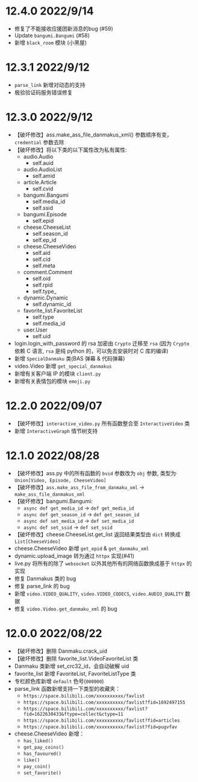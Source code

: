 # 12.4.0 2022/9/14

- 修复了不能接收应援团新消息的bug (#59)
- Update `bangumi.Bangumi` (#58)
- 新增 `black_room` 模块 (小黑屋)

# 12.3.1 2022/9/12

- `parse_link` 新增对动态的支持
- 极验验证码服务错误修复

# 12.3.0 2022/9/12

- 【破坏修改】ass.make_ass_file_danmakus_xml() 参数顺序有变，`credential` 参数去除
- 【破坏修改】将以下类的以下属性改为私有属性: 
  - audio.Audio
    - self.auid
  - audio.AudioList
    - self.amid
  - article.Article
    - self.cvid
  - bangumi.Bangumi
    - self.media_id
    - self.ssid
  - bangumi.Episode
    - self.epid
  - cheese.CheeseList
    - self.season_id
    - self.ep_id
  - cheese.CheeseVideo
    - self.aid
    - self.cid
    - self.meta
  - comment.Comment
    - self.oid
    - self.rpid
    - self.type_
  - dynamic.Dynamic
    - self.dynamic_id
  - favorite_list.FavoriteList
    - self.type
    - self.media_id
  - user.User
    - self.uid
- login.login_with_password 的 rsa 加密由 `Crypto` 迁移至 `rsa` (因为 `Crypto` 依赖 C 语言, `rsa` 是纯 python 的，可以免去安装时对 C 库的编译)
- 新增 `SpecialDanmaku` 类(BAS 弹幕 & 代码弹幕)
- video.Video 新增 `get_special_danmakus`
- 新增有关客户端 IP 的模块 `client.py`
- 新增有关表情包的模块 `emoji.py`


# 12.2.0 2022/09/07

- 【破坏修改】`interactive_video.py` 所有函数整合至 `InteractiveVideo` 类
- 新增 `InteractiveGraph` 情节树支持

# 12.1.0 2022/08/28

- 【破坏修改】ass.py 中的所有函数的 `bvid` 参数改为 `obj` 参数, 类型为· `Union[Video, Episode, CheeseVideo]`
- 【破坏修改】`ass.make_ass_file_from_danmaku_xml` -> `make_ass_file_danmakus_xml`
- 【破坏修改】bangumi.Bangumi: 
  - `async def get_media_id` -> `def get_media_id`
  - `async def get_season_id` -> `def get_season_id`
  - `async def set_media_id` -> `def set_media_id`
  - `async def set_ssid` -> `def set_ssid`
- 【破坏修改】cheese.CheeseList.get_list 返回结果类型由 `dict` 转换成 `List[CheeseVideo]`
- cheese.CheeseVideo 新增 `get_epid` & `get_danmaku_xml`
- dynamic.upload_image 转为通过 `httpx` 实现(#41)
- live.py 将所有的除了 `websocket` 以外其他所有的网络函数换成基于 `httpx` 的实现
- 修复 Danmakus 类的 bug
- 修复 parse_link 的 bug
- 新增 `video.VIDEO_QUALITY`, `video.VIDEO_CODECS`, `video.AUDIO_QUALITY` 数据
- 修复 `video.Video.get_danmaku_xml` 的 bug

# 12.0.0 2022/08/22

- 【破坏修改】删除 Danmaku.crack_uid
- 【破坏修改】删除 favorite_list.VideoFavoriteList 类
- Danmaku 类新增 set_crc32_id，会自动破解 uid
- favorite_list 新增 FavoriteList, FavoriteListType 类
- 专栏颜色库新增 `default` 色号(`000000`)
- parse_link 函数新增支持一下类型的收藏夹：
  - `https://space.bilibili.com/xxxxxxxxxx/favlist`
  - `https://space.bilibili.com/xxxxxxxxxx/favlist?fid=1692497155`
  - `https://space.bilibili.com/xxxxxxxxxx/favlist?fid=1622630433&ftype=collect&ctype=11`
  - `https://space.bilibili.com/xxxxxxxxxx/favlist?fid=articles`
  - `https://space.bilibili.com/xxxxxxxxxx/favlist?fid=pugvfav`
- cheese.CheeseVideo 新增：
  - `has_liked()`
  - `get_pay_coins()`
  - `has_favoured()`
  - `like()`
  - `pay_coin()`
  - `set_favorite()`
